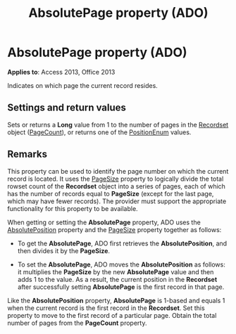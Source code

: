 ﻿---
title: AbsolutePage property (ADO)
TOCTitle: AbsolutePage property (ADO)
ms:assetid: b6e5daac-cc21-0aa6-9119-a973595762bb
ms:mtpsurl: https://msdn.microsoft.com/library/JJ249881(v=office.15)
ms:contentKeyID: 48547288
ms.date: 10/17/2018
mtps_version: v=office.15
---

# AbsolutePage property (ADO)

**Applies to**: Access 2013, Office 2013

Indicates on which page the current record resides.

## Settings and return values

Sets or returns a **Long** value from 1 to the number of pages in the [Recordset](recordset-object-ado.md) object ([PageCount](pagecount-property-ado.md)), or returns one of the [PositionEnum](positionenum.md) values.

## Remarks

This property can be used to identify the page number on which the current record is located. It uses the [PageSize](pagesize-property-ado.md) property to logically divide the total rowset count of the **Recordset** object into a series of pages, each of which has the number of records equal to **PageSize** (except for the last page, which may have fewer records). The provider must support the appropriate functionality for this property to be available.

When getting or setting the **AbsolutePage** property, ADO uses the [AbsolutePosition](absoluteposition-property-ado.md) property and the [PageSize](pagesize-property-ado.md) property together as follows:

- To get the **AbsolutePage**, ADO first retrieves the **AbsolutePosition**, and then divides it by the **PageSize**.

- To set the **AbsolutePage**, ADO moves the **AbsolutePosition** as follows: it multiplies the **PageSize** by the new **AbsolutePage** value and then adds 1 to the value. As a result, the current position in the **Recordset** after successfully setting **AbsolutePage** is the first record in that page.

Like the **AbsolutePosition** property, **AbsolutePage** is 1-based and equals 1 when the current record is the first record in the **Recordset**. Set this property to move to the first record of a particular page. Obtain the total number of pages from the **PageCount** property.

